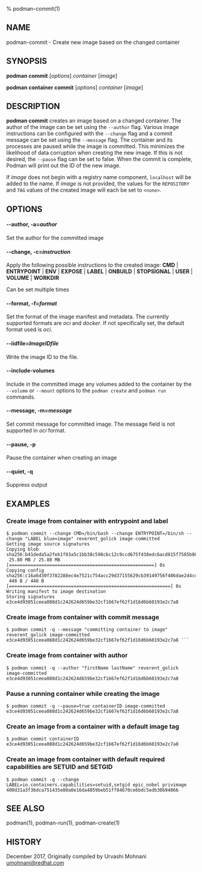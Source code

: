% podman-commit(1)

## NAME
podman\-commit - Create new image based on the changed container

## SYNOPSIS
**podman commit** [*options*] *container* [*image*]

**podman container commit** [*options*] *container* [*image*]

## DESCRIPTION
**podman commit** creates an image based on a changed container. The author of the
image can be set using the `--author` flag. Various image instructions can be
configured with the `--change` flag and a commit message can be set using the
`--message` flag. The container and its processes are paused while the image is
committed. This minimizes the likelihood of data corruption when creating the new
image. If this is not desired, the `--pause` flag can be set to false. When the commit
is complete, Podman will print out the ID of the new image.

If *image* does not begin with a registry name component, `localhost` will be added to the name.
If *image* is not provided, the values for the `REPOSITORY` and `TAG` values of the created image will each be set to `<none>`.

## OPTIONS

#### **--author**, **-a**=*author*

Set the author for the committed image

#### **--change**, **-c**=*instruction*

Apply the following possible instructions to the created image:
**CMD** | **ENTRYPOINT** | **ENV** | **EXPOSE** | **LABEL** | **ONBUILD** | **STOPSIGNAL** | **USER** | **VOLUME** | **WORKDIR**

Can be set multiple times

#### **--format**, **-f**=*format*

Set the format of the image manifest and metadata.  The currently supported formats are _oci_ and _docker_.  If
not specifically set, the default format used is _oci_.

#### **--iidfile**=*ImageIDfile*

Write the image ID to the file.

#### **--include-volumes**

Include in the committed image any volumes added to the container by the `--volume` or `--mount` options to the `podman create` and `podman run` commands.

#### **--message**, **-m**=*message*

Set commit message for committed image.  The message field is not supported in _oci_ format.

#### **--pause**, **-p**

Pause the container when creating an image

#### **--quiet**, **-q**

Suppress output

## EXAMPLES

### Create image from container with entrypoint and label
```
$ podman commit --change CMD=/bin/bash --change ENTRYPOINT=/bin/sh --change "LABEL blue=image" reverent_golick image-committed
Getting image source signatures
Copying blob sha256:b41deda5a2feb1f03a5c1bb38c598cbc12c9ccd675f438edc6acd815f7585b86
 25.80 MB / 25.80 MB [======================================================] 0s
Copying config sha256:c16a6d30f3782288ec4e7521c754acc29d37155629cb39149756f486dae2d4cd
 448 B / 448 B [============================================================] 0s
Writing manifest to image destination
Storing signatures
e3ce4d93051ceea088d1c242624d659be32cf1667ef62f1d16d6b60193e2c7a8
```

### Create image from container with commit message
```
$ podman commit -q --message "committing container to image"
reverent_golick image-committed
e3ce4d93051ceea088d1c242624d659be32cf1667ef62f1d16d6b60193e2c7a8 ```
```

### Create image from container with author
```
$ podman commit -q --author "firstName lastName" reverent_golick image-committed
e3ce4d93051ceea088d1c242624d659be32cf1667ef62f1d16d6b60193e2c7a8
```

### Pause a running container while creating the image
```
$ podman commit -q --pause=true containerID image-committed
e3ce4d93051ceea088d1c242624d659be32cf1667ef62f1d16d6b60193e2c7a8
```

### Create an image from a container with a default image tag
```
$ podman commit containerID
e3ce4d93051ceea088d1c242624d659be32cf1667ef62f1d16d6b60193e2c7a8
```

### Create an image from container with default required capabilities are SETUID and SETGID
```
$ podman commit -q --change LABEL=io.containers.capabilities=setuid,setgid epic_nobel privimage
400d31a3f36dca751435e80a0e16da4859beb51ff84670ce6bdc5edb30b94066
```

## SEE ALSO
podman(1), podman-run(1), podman-create(1)

## HISTORY
December 2017, Originally compiled by Urvashi Mohnani <umohnani@redhat.com>
